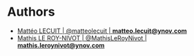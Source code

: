 # Authors

- [Mattéo LECUIT | @matteolecuit | **matteo.lecuit@ynov.com**](https://github.com/matteolecuit)
- [Mathis LE ROY-NIVOT | @MathisLeRoyNivot | **mathis.leroynivot@ynov.com**](https://github.com/MathisLeRoyNivot)